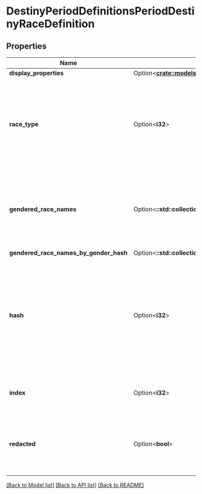 # DestinyPeriodDefinitionsPeriodDestinyRaceDefinition

## Properties

Name | Type | Description | Notes
------------ | ------------- | ------------- | -------------
**display_properties** | Option<[**crate::models::DestinyPeriodDefinitionsPeriodCommonPeriodDestinyDisplayPropertiesDefinition**](Destiny.Definitions.Common.DestinyDisplayPropertiesDefinition.md)> |  | [optional]
**race_type** | Option<**i32**> | An enumeration defining the existing, known Races/Species for player characters. This value will be the enum value matching this definition. | [optional]
**gendered_race_names** | Option<**::std::collections::HashMap<String, String>**> | A localized string referring to the singular form of the Race's name when referred to in gendered form. Keyed by the DestinyGender. | [optional]
**gendered_race_names_by_gender_hash** | Option<**::std::collections::HashMap<String, String>**> |  | [optional]
**hash** | Option<**i32**> | The unique identifier for this entity. Guaranteed to be unique for the type of entity, but not globally.  When entities refer to each other in Destiny content, it is this hash that they are referring to. | [optional]
**index** | Option<**i32**> | The index of the entity as it was found in the investment tables. | [optional]
**redacted** | Option<**bool**> | If this is true, then there is an entity with this identifier/type combination, but BNet is not yet allowed to show it. Sorry! | [optional]

[[Back to Model list]](../README.md#documentation-for-models) [[Back to API list]](../README.md#documentation-for-api-endpoints) [[Back to README]](../README.md)


